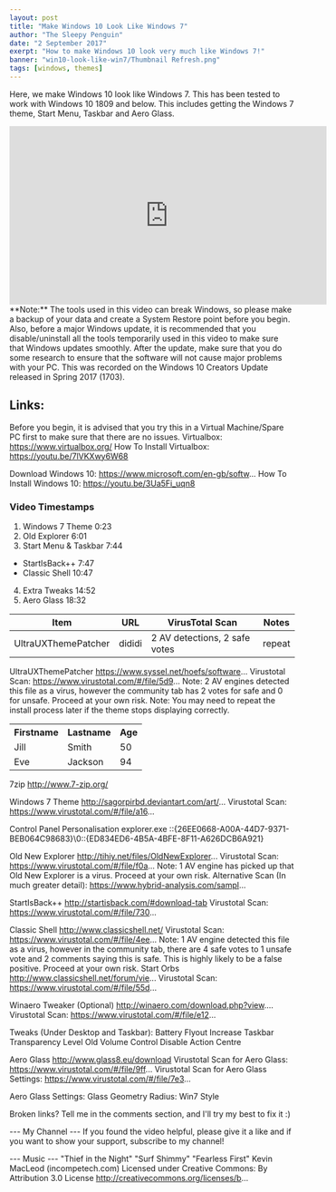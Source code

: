 ```yaml
---
layout: post
title: "Make Windows 10 Look Like Windows 7"
author: "The Sleepy Penguin"
date: "2 September 2017"
exerpt: "How to make Windows 10 look very much like Windows 7!"
banner: "win10-look-like-win7/Thumbnail Refresh.png"
tags: [windows, themes]
---
```


Here, we make Windows 10 look like Windows 7. This has been tested to work with Windows 10 1809 and below. This includes getting the Windows 7 theme, Start Menu, Taskbar and Aero Glass.

<div class="videoWrapper">
    <iframe width="560" height="315" src="https://www.youtube-nocookie.com/embed/WRhn1P7-_bA" frameborder="0" allow="accelerometer; autoplay; encrypted-media; gyroscope; picture-in-picture" allowfullscreen></iframe>
</div>
**Note:** The tools used in this video can break Windows, so please make a backup of your data and create a System Restore point before you begin. Also, before a major Windows update, it is recommended that you disable/uninstall all the tools temporarily used in this video to make sure that Windows updates smoothly. After the update, make sure that you do some research to ensure that the software will not cause major problems with your PC. This was recorded on the Windows 10 Creators Update released in Spring 2017 (1703).



## Links:

Before you begin, it is advised that you try this in a Virtual Machine/Spare PC first to make sure that there are no issues.
Virtualbox: https://www.virtualbox.org/
How To Install Virtualbox: https://youtu.be/7lVKXwy6W68

Download Windows 10: https://www.microsoft.com/en-gb/softw...
How To Install Windows 10: https://youtu.be/3Ua5Fi_uqn8



### Video Timestamps

1. Windows 7 Theme 0:23
2. Old Explorer 6:01
3. Start Menu & Taskbar 7:44
  - StartIsBack++ 7:47
  - Classic Shell 10:47
4. Extra Tweaks 14:52
5. Aero Glass 18:32


Item | URL | VirusTotal Scan | Notes
--- | --- | --- | --- 
UltraUXThemePatcher | dididi | 2 AV detections, 2 safe votes | repeat

UltraUXThemePatcher
https://www.syssel.net/hoefs/software...
Virustotal Scan: https://www.virustotal.com/#/file/5d9...
Note: 2 AV engines detected this file as a virus, however the community tab has 2 votes for safe and 0 for unsafe. Proceed at your own risk.
Note: You may need to repeat the install process later if the theme stops displaying correctly.



<table style="width:100%">
  <tr>
    <th>Firstname</th>
    <th>Lastname</th> 
    <th>Age</th>
  </tr>
  <tr>
    <td>Jill</td>
    <td>Smith</td> 
    <td>50</td>
  </tr>
  <tr>
    <td>Eve</td>
    <td>Jackson</td> 
    <td>94</td>
  </tr>
</table>


7zip
http://www.7-zip.org/

Windows 7 Theme
http://sagorpirbd.deviantart.com/art/...
Virustotal Scan: https://www.virustotal.com/#/file/a16...

Control Panel Personalisation
explorer.exe ::{26EE0668-A00A-44D7-9371-BEB064C98683}\0\::{ED834ED6-4B5A-4BFE-8F11-A626DCB6A921}

Old New Explorer
http://tihiy.net/files/OldNewExplorer...
Virustotal Scan: https://www.virustotal.com/#/file/f0a...
Note: 1 AV engine has picked up that Old New Explorer is a virus. Proceed at your own risk.
Alternative Scan (In much greater detail): https://www.hybrid-analysis.com/sampl...

StartIsBack++
http://startisback.com/#download-tab
Virustotal Scan: https://www.virustotal.com/#/file/730...

Classic Shell
http://www.classicshell.net/
Virustotal Scan: https://www.virustotal.com/#/file/4ee...
Note: 1 AV engine detected this file as a virus, however in the community tab, there are 4 safe votes to 1 unsafe vote and 2 comments saying this is safe. This is highly likely to be a false positive. Proceed at your own risk.
Start Orbs
http://www.classicshell.net/forum/vie...
Virustotal Scan: https://www.virustotal.com/#/file/55d...

Winaero Tweaker (Optional)
http://winaero.com/download.php?view....
Virustotal Scan: https://www.virustotal.com/#/file/e12...

Tweaks (Under Desktop and Taskbar):
Battery Flyout
Increase Taskbar Transparency Level
Old Volume Control
Disable Action Centre

Aero Glass
http://www.glass8.eu/download
Virustotal Scan for Aero Glass: https://www.virustotal.com/#/file/9ff...
Virustotal Scan for Aero Glass Settings: https://www.virustotal.com/#/file/7e3...

Aero Glass Settings:
Glass Geometry Radius: Win7 Style

Broken links? Tell me in the comments section, and I'll try my best to fix it :)

--- My Channel ---
If you found the video helpful, please give it a like and if you want to show your support, subscribe to my channel!

--- Music ---
"Thief in the Night"
"Surf Shimmy"
"Fearless First"
Kevin MacLeod (incompetech.com)
Licensed under Creative Commons: By Attribution 3.0 License
http://creativecommons.org/licenses/b...
